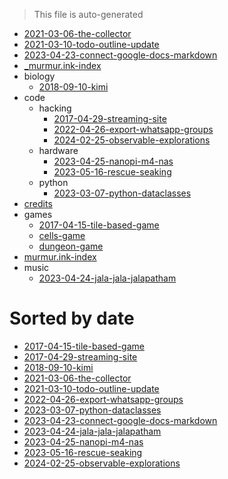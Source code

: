 > This file is auto-generated


- [2021-03-06-the-collector](2021-03-06-the-collector.md)
- [2021-03-10-todo-outline-update](2021-03-10-todo-outline-update.md)
- [2023-04-23-connect-google-docs-markdown](2023-04-23-connect-google-docs-markdown.md)
- [_murmur.ink-index](_murmur.ink-index.md)
- biology
    - [2018-09-10-kimi](biology/2018-09-10-kimi.md)
- code
    - hacking
        - [2017-04-29-streaming-site](code/hacking/2017-04-29-streaming-site.md)
        - [2022-04-26-export-whatsapp-groups](code/hacking/2022-04-26-export-whatsapp-groups.md)
        - [2024-02-25-observable-explorations](code/hacking/2024-02-25-observable-explorations.md)
    - hardware
        - [2023-04-25-nanopi-m4-nas](code/hardware/2023-04-25-nanopi-m4-nas.md)
        - [2023-05-16-rescue-seaking](code/hardware/2023-05-16-rescue-seaking.md)
    - python
        - [2023-03-07-python-dataclasses](code/python/2023-03-07-python-dataclasses.md)
- [credits](credits.md)
- games
    - [2017-04-15-tile-based-game](games/2017-04-15-tile-based-game.md)
    - [cells-game](games/cells-game.md)
    - [dungeon-game](games/dungeon-game.md)
- [murmur.ink-index](murmur.ink-index.md)
- music
    - [2023-04-24-jala-jala-jalapatham](music/2023-04-24-jala-jala-jalapatham.md)



# Sorted by date

 - [2017-04-15-tile-based-game](games/2017-04-15-tile-based-game.md)
 - [2017-04-29-streaming-site](code/hacking/2017-04-29-streaming-site.md)
 - [2018-09-10-kimi](biology/2018-09-10-kimi.md)
 - [2021-03-06-the-collector](2021-03-06-the-collector.md)
 - [2021-03-10-todo-outline-update](2021-03-10-todo-outline-update.md)
 - [2022-04-26-export-whatsapp-groups](code/hacking/2022-04-26-export-whatsapp-groups.md)
 - [2023-03-07-python-dataclasses](code/python/2023-03-07-python-dataclasses.md)
 - [2023-04-23-connect-google-docs-markdown](2023-04-23-connect-google-docs-markdown.md)
 - [2023-04-24-jala-jala-jalapatham](music/2023-04-24-jala-jala-jalapatham.md)
 - [2023-04-25-nanopi-m4-nas](code/hardware/2023-04-25-nanopi-m4-nas.md)
 - [2023-05-16-rescue-seaking](code/hardware/2023-05-16-rescue-seaking.md)
 - [2024-02-25-observable-explorations](code/hacking/2024-02-25-observable-explorations.md)

